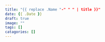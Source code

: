 ```yaml
---
title: "{{ replace .Name "-" " " | title }}"
date: {{ .Date }}
draft: true
image: ""
tags: []
catagories: []
---
```


